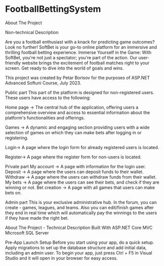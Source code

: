 # FootballBettingSystem
About The Project

Non-technical Description

Are you a football enthusiast with a knack for predicting game outcomes? Look no further! SoftBet is your go-to online platform for an immersive and thrilling football betting experience.
Immerse Yourself in the Game: With SoftBet, you're not just a spectator; you're part of the action. Our user-friendly website brings the excitement of football matches right to your screen. Get ready to dive into the world of goals and wins.

This project was created by Petar Borisov for the purposes of ASP.NET Advanced Softuni Course, July 2023.

Public part
This part of the platform is designed for non-registered users. These users have access to the following:

Home page -> The central hub of the application, offering users a comprehensive overview and access to essential information about the platform's functionalities and offerings.

Games -> A dynamic and engaging section providing users with a wide selection of games on which they can make bets after logging in or registering.

Login-> A page where the login form for already registered users is located.

Register-> A page where the register form for non-users is located.

Private part
My account -> A page with information for the login user.
Deposit -> A page where the users can deposit funds to their wallet.
Withdraw -> A page where the users can withdraw funds from their wallet.
My bets -> A page where the users can see their bets, and check if they are winning or not.
Bet creation -> A page with all games that users can make bets on.

Admin part
This is your exclusive administrative hub. In the forum, you can create - games, leagues, and teams. Also you can edit/finish games after they end in real time which will automatically pay the winnings to the users if they have made the right bet.

About The Project - Technical Description
Built With
ASP.NET Core MVC
Microsoft SQL Server

Pre-App Launch Setup
Before you start using your app, do a quick setup. Apply migrations to set up the database structure and add initial data, including an admin user. To begin your app, just press Ctrl + F5 in Visual Studio and it will open in your browser for easy access.
